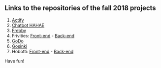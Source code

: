 ## Links to the repositories of the fall 2018 projects

1. [Actify](https://github.com/RohanNg/pimap-mobile)
2. [Chatbot HAHAE](https://github.com/Apollina/InnovationProject)
3. [Frebby](https://github.com/mikkoisa/HEL-project/tree/master/myProjo)
4. Frivities: [Front-end](https://github.com/ChanhNguyen17/freedomHumblers) - [Back-end](https://github.com/ChanhNguyen17/events)
5. [GoDo](https://github.com/RikuMantysalo/GODO)
6. [Gosinki](https://github.com/KagaK2/InnovationProject)
7. Hobotti: [Front-end](https://github.com/buckfast/hel-project) - [Back-end](https://github.com/STaskinen/Hobotti-Backend) 
<!--- 8. [Hobby](https://github.com/HaoZhang95/HiSocial) --->

Have fun!
